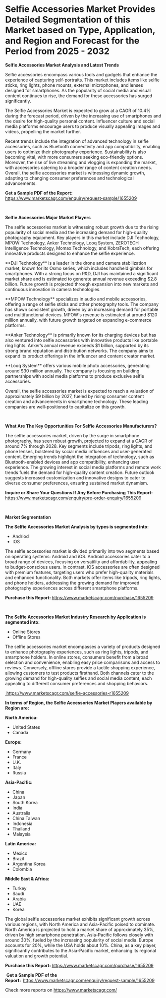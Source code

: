 <p><h1>Selfie Accessories Market Provides Detailed Segmentation of this Market based on Type, Application, and Region and Forecast for the Period from 2025 - 2032</h1></p><p><strong>Selfie Accessories Market Analysis and Latest Trends</strong></p>
<p><p>Selfie accessories encompass various tools and gadgets that enhance the experience of capturing self-portraits. This market includes items like selfie sticks, ring lights, phone mounts, external microphones, and lenses designed for smartphones. As the popularity of social media and visual content continues to rise, the demand for these accessories has surged significantly.</p><p>The Selfie Accessories Market is expected to grow at a CAGR of 10.4% during the forecast period, driven by the increasing use of smartphones and the desire for high-quality personal content. Influencer culture and social media platforms encourage users to produce visually appealing images and videos, propelling the market further.</p><p>Recent trends include the integration of advanced technology in selfie accessories, such as Bluetooth connectivity and app compatibility, enabling users to optimize their photography experience. Sustainability is also becoming vital, with more consumers seeking eco-friendly options. Moreover, the rise of live streaming and vlogging is expanding the market, with accessories catering to a broader range of content creation needs. Overall, the selfie accessories market is witnessing dynamic growth, adapting to changing consumer preferences and technological advancements.</p></p>
<p><strong>Get a Sample PDF of the Report:&nbsp;</strong> <a href="https://www.marketscagr.com/enquiry/request-sample/1655209?utm_campaign=1126&utm_medium=2&utm_source=Github&utm_content=ia&utm_term=06032025&utm_id=selfie-accessories">https://www.marketscagr.com/enquiry/request-sample/1655209</a></p>
<p>&nbsp;</p>
<p><strong>Selfie Accessories Major Market Players</strong></p>
<p><p>The selfie accessories market is witnessing robust growth due to the rising popularity of social media and the increasing demand for high-quality photography equipment. Key players in this market include DJI Technology, MPOW Technology, Anker Technology, Looq System, ZEROTECH Intelligence Technology, Momax Technology, and KobraTech, each offering innovative products designed to enhance the selfie experience.</p><p>**DJI Technology** is a leader in the drone and camera stabilization market, known for its Osmo series, which includes handheld gimbals for smartphones. With a strong focus on R&D, DJI has maintained a significant market share and is estimated to generate annual revenue exceeding $2.8 billion. Future growth is projected through expansion into new markets and continuous innovation in camera technologies.</p><p>**MPOW Technology** specializes in audio and mobile accessories, offering a range of selfie sticks and other photography tools. The company has shown consistent growth, driven by an increasing demand for portable and multifunctional devices. MPOW's revenue is estimated at around $120 million annually, with future growth targeted on expanding e-commerce platforms.</p><p>**Anker Technology** is primarily known for its charging devices but has also ventured into selfie accessories with innovative products like portable ring lights. Anker’s annual revenue exceeds $1 billion, supported by its strong brand reputation and distribution networks. The company aims to expand its product offerings in the influencer and content creator market.</p><p>**Looq System** offers various mobile photo accessories, generating around $30 million annually. The company is focusing on building partnerships with social media platforms to produce exclusive selfie accessories.</p><p>Overall, the selfie accessories market is expected to reach a valuation of approximately $9 billion by 2027, fueled by rising consumer content creation and advancements in smartphone technology. These leading companies are well-positioned to capitalize on this growth.</p></p>
<p>&nbsp;</p>
<p><strong>What Are The Key Opportunities For Selfie Accessories Manufacturers?</strong></p>
<p><p>The selfie accessories market, driven by the surge in smartphone photography, has seen robust growth, projected to expand at a CAGR of around 7% through 2028. Key segments include tripods, ring lights, and phone lenses, bolstered by social media influences and user-generated content. Emerging trends highlight the integration of technology, such as Bluetooth-enabled devices and app compatibility, enhancing user experience. The growing interest in social media platforms and remote work trends fuels the demand for high-quality content creation. Future outlook suggests increased customization and innovative designs to cater to diverse consumer preferences, ensuring sustained market dynamism.</p></p>
<p><strong>Inquire or Share Your Questions If Any Before Purchasing This Report:</strong> <a href="https://www.marketscagr.com/enquiry/pre-order-enquiry/1655209?utm_campaign=1126&utm_medium=2&utm_source=Github&utm_content=ia&utm_term=06032025&utm_id=selfie-accessories">https://www.marketscagr.com/enquiry/pre-order-enquiry/1655209</a></p>
<p>&nbsp;</p>
<p><strong>Market Segmentation</strong></p>
<p><strong>The Selfie Accessories Market Analysis by types is segmented into:</strong></p>
<p><ul><li>Andriod</li><li>IOS</li></ul></p>
<p><p>The selfie accessories market is divided primarily into two segments based on operating systems: Android and iOS. Android accessories cater to a broad range of devices, focusing on versatility and affordability, appealing to budget-conscious users. In contrast, iOS accessories are often designed with premium features, targeting users who prefer high-quality materials and enhanced functionality. Both markets offer items like tripods, ring lights, and phone holders, addressing the growing demand for improved photography experiences across different smartphone platforms.</p></p>
<p><strong>Purchase this Report:&nbsp;</strong><a href="https://www.marketscagr.com/purchase/1655209?utm_campaign=1126&utm_medium=2&utm_source=Github&utm_content=ia&utm_term=06032025&utm_id=selfie-accessories">https://www.marketscagr.com/purchase/1655209</a></p>
<p>&nbsp;</p>
<p><strong>The Selfie Accessories Market Industry Research by Application is segmented into:</strong></p>
<p><ul><li>Online Stores</li><li>Offline Stores</li></ul></p>
<p><p>The selfie accessories market encompasses a variety of products designed to enhance photography experiences, such as ring lights, tripods, and smartphone holders. In online stores, consumers benefit from a broad selection and convenience, enabling easy price comparisons and access to reviews. Conversely, offline stores provide a tactile shopping experience, allowing customers to test products firsthand. Both channels cater to the growing demand for high-quality selfies and social media content, each appealing to different consumer preferences and shopping behaviors.</p></p>
<p><a href="https://www.marketscagr.com/selfie-accessories-r1655209?utm_campaign=1126&utm_medium=2&utm_source=Github&utm_content=ia&utm_term=06032025&utm_id=selfie-accessories">&nbsp;https://www.marketscagr.com/selfie-accessories-r1655209</a></p>
<p><strong>In terms of Region, the Selfie Accessories Market Players available by Region are:</strong></p>
<p>
    <p> <strong> North America: </strong>
        <ul>
            <li>United States</li>
            <li>Canada</li>
        </ul>
        </p> 
    <p> <strong> Europe: </strong>
        <ul>
            <li>Germany</li>
            <li>France</li>
            <li>U.K.</li>
            <li>Italy</li>
            <li>Russia</li>
        </ul>
        </p> 
    <p> <strong> Asia-Pacific: </strong>
        <ul>
            <li>China</li>
            <li>Japan</li>
            <li>South Korea</li>
            <li>India</li>
            <li>Australia</li>
            <li>China Taiwan</li>
            <li>Indonesia</li>
            <li>Thailand</li>
            <li>Malaysia</li>
        </ul>
        </p> 
    <p> <strong> Latin America: </strong>
        <ul>
            <li>Mexico</li>
            <li>Brazil</li>
            <li>Argentina Korea</li>
            <li>Colombia</li>
        </ul>
        </p> 
    <p> <strong> Middle East & Africa: </strong>
        <ul>
            <li>Turkey</li>
            <li>Saudi</li>
            <li>Arabia</li>
            <li>UAE</li>
            <li>Korea</li>
        </ul>
    </p>
    </p>
<p><p>The global selfie accessories market exhibits significant growth across various regions, with North America and Asia-Pacific poised to dominate. North America is projected to hold a market share of approximately 35%, driven by high smartphone penetration. Asia-Pacific follows closely with around 30%, fueled by the increasing popularity of social media. Europe accounts for 20%, while the USA holds about 10%. China, as a key player, significantly contributes to the Asia-Pacific market, enhancing its regional valuation and growth potential.</p></p>
<p><strong>Purchase this Report: </strong><a href="https://www.marketscagr.com/purchase/1655209?utm_campaign=1126&utm_medium=2&utm_source=Github&utm_content=ia&utm_term=06032025&utm_id=selfie-accessories">https://www.marketscagr.com/purchase/1655209</a></p>
<p>&nbsp;<strong>Get a Sample PDF of the Report:&nbsp;&nbsp;</strong><a href="https://www.marketscagr.com/enquiry/request-sample/1655209?utm_campaign=1126&utm_medium=2&utm_source=Github&utm_content=ia&utm_term=06032025&utm_id=selfie-accessories">https://www.marketscagr.com/enquiry/request-sample/1655209</a></p>
<p><strong></strong></p>
<p>Check more reports on <a href="https://www.marketscagr.com/?utm_campaign=1126&utm_medium=2&utm_source=Github&utm_content=ia&utm_term=06032025&utm_id=selfie-accessories">https://www.marketscagr.com/</a></p>